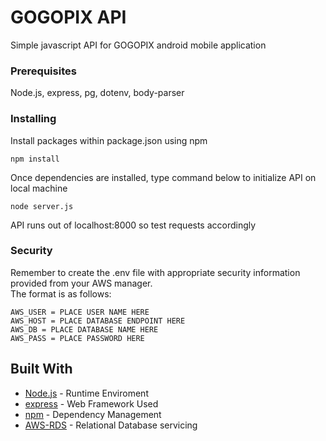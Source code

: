 # GOGOPIX API

Simple javascript API for GOGOPIX android mobile application

### Prerequisites

Node.js, express, pg, dotenv, body-parser

### Installing

Install packages within package.json using npm

```
npm install
```
Once dependencies are installed, type command below to initialize API on local machine
```
node server.js
```
API runs out of localhost:8000 so test requests accordingly 

### Security

Remember to create the .env file with appropriate security information provided from your AWS manager.  
The format is as follows:
```
AWS_USER = PLACE USER NAME HERE
AWS_HOST = PLACE DATABASE ENDPOINT HERE
AWS_DB = PLACE DATABASE NAME HERE
AWS_PASS = PLACE PASSWORD HERE
```

## Built With

* [Node.js](https://nodejs.org/en/) - Runtime Enviroment
* [express](https://expressjs.com/) - Web Framework Used
* [npm](https://www.npmjs.com/) - Dependency Management
* [AWS-RDS](https://aws.amazon.com/rds/) - Relational Database servicing



